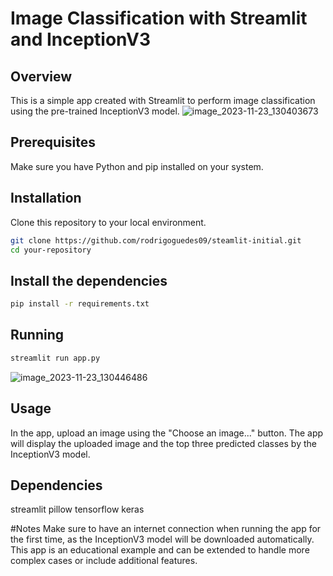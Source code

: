 # Image Classification with Streamlit and InceptionV3

## Overview
This is a simple app created with Streamlit to perform image classification using the pre-trained InceptionV3 model.
![image_2023-11-23_130403673](https://github.com/rodrigoguedes09/streamlit-initial/assets/61996985/c3cad6f5-0d56-4909-acb4-b013117c4267)

## Prerequisites
Make sure you have Python and pip installed on your system.

## Installation
Clone this repository to your local environment.
```bash
git clone https://github.com/rodrigoguedes09/steamlit-initial.git
cd your-repository
```

## Install the dependencies
```bash
pip install -r requirements.txt
```

## Running
```bash
streamlit run app.py
```
![image_2023-11-23_130446486](https://github.com/rodrigoguedes09/streamlit-initial/assets/61996985/56492748-f8cf-478c-b5d7-0514b1511475)

## Usage
In the app, upload an image using the "Choose an image..." button.
The app will display the uploaded image and the top three predicted classes by the InceptionV3 model.

## Dependencies
streamlit
pillow
tensorflow
keras

#Notes
Make sure to have an internet connection when running the app for the first time, as the InceptionV3 model will be downloaded automatically.
This app is an educational example and can be extended to handle more complex cases or include additional features.

